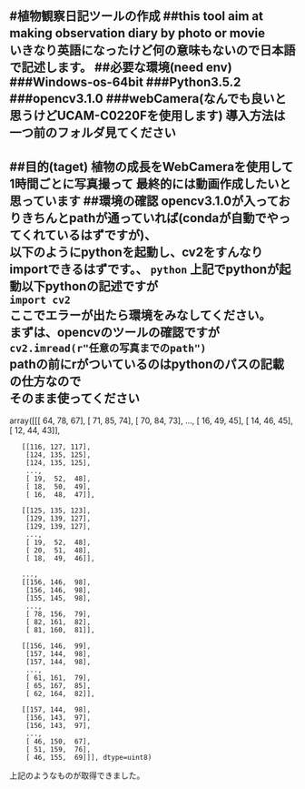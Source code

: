 #植物観察日記ツールの作成
##this tool aim at making observation diary by photo or movie　　
いきなり英語になったけど何の意味もないので日本語で記述します。
##必要な環境(need env)
###Windows-os-64bit
###Python3.5.2
###opencv3.1.0
###webCamera(なんでも良いと思うけどUCAM-C0220Fを使用します)
導入方法は一つ前のフォルダ見てください
---

##目的(taget)
植物の成長をWebCameraを使用して1時間ごとに写真撮って
最終的には動画作成したいと思っています
##環境の確認
opencv3.1.0が入っておりきちんとpathが通っていれば(condaが自動でやってくれているはずですが)、  
以下のようにpythonを起動し、cv2をすんなりimportできるはずです。、
`python`
上記でpythonが起動以下pythonの記述ですが  
`import cv2`  
ここでエラーが出たら環境をみなしてください。  
まずは、opencvのツールの確認ですが  
`cv2.imread(r"任意の写真までのpath")`  
pathの前にrがついているのはpythonのパスの記載の仕方なので  
そのまま使ってください  
---
>
array([[[ 64,  78,  67],
        [ 71,  85,  74],
        [ 70,  84,  73],
        ...,
        [ 16,  49,  45],
        [ 14,  46,  45],
        [ 12,  44,  43]],

       [[116, 127, 117],
        [124, 135, 125],
        [124, 135, 125],
        ...,
        [ 19,  52,  48],
        [ 18,  50,  49],
        [ 16,  48,  47]],

       [[125, 135, 123],
        [129, 139, 127],
        [129, 139, 127],
        ...,
        [ 19,  52,  48],
        [ 20,  51,  48],
        [ 18,  49,  46]],

       ...,
       [[156, 146,  98],
        [156, 146,  98],
        [155, 145,  98],
        ...,
        [ 78, 156,  79],
        [ 82, 161,  82],
        [ 81, 160,  81]],

       [[156, 146,  99],
        [157, 144,  98],
        [157, 144,  98],
        ...,
        [ 61, 161,  79],
        [ 65, 167,  85],
        [ 62, 164,  82]],

       [[157, 144,  98],
        [156, 143,  97],
        [156, 143,  97],
        ...,
        [ 46, 150,  67],
        [ 51, 159,  76],
        [ 46, 155,  69]]], dtype=uint8)
        
上記のようなものが取得できました。
